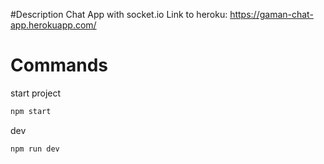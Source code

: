 #Description
Chat App with socket.io
Link to heroku: https://gaman-chat-app.herokuapp.com/

# Commands
start project
```javascript
npm start
```
dev
```javascript
npm run dev
```
